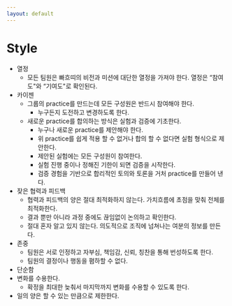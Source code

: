 ```yaml
---
layout: default
---
```


# Style

* 열정
  * 모든 팀원은 빠흐띠의 비전과 미션에 대단한 열정을 가져야 한다. 열정은 “참여도"와 “기여도"로 확인된다.
* 카이젠
  * 그룹의 practice를 만드는데 모든 구성원은 반드시 참여해야 한다.
    * 누구든지 도전하고 변경하도록 한다.
  * 새로운 practice를 합의하는 방식은 실험과 검증에 기초한다.
    * 누구나 새로운 practice를 제안해야 한다.
    * 위 practice를 쉽게 적용 할 수 없거나 합의 할 수 없다면 실험 형식으로 제안한다.
    * 제안된 실험에는 모든 구성원이 참여한다.
    * 실험 진행 중이나 정해진 기한이 되면 검증을 시작한다.
    * 검증 경험을 기반으로 합리적인 토의와 토론을 거처 practice를 만들어 낸다.
* 잦은 협력과 피드백
  * 협력과 피드백의 양은 절대 최적화하지 않는다. 가치흐름에 초점을 맞춰 전체를 최적화한다.
  * 결과 뿐만 아니라 과정 중에도 끊임없이 논의하고 확인한다.
  * 절대 혼자 알고 있지 않는다. 의도적으로 조직에 넘쳐나는 여분의 정보를 만든다.
* 존중
  * 팀원은 서로 인정하고 자부심, 책임감, 신뢰, 칭찬을 통해 번성하도록 한다.
  * 팀원의 결정이나 행동을 폄하할 수 없다.
* 단순함
* 변화를 수용한다.
  * 확정을 최대한 늦춰서 마지막까지 변화를 수용할 수 있도록 한다.
* 일의 양은 할 수 있는 만큼으로 제한한다.
